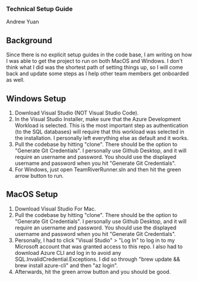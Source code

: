 ### Technical Setup Guide 
Andrew Yuan

## Background

Since there is no explicit setup guides in the code base, I am writing on how I was able to 
get the project to run on both MacOS and Windows. I don't think what I did was the shortest 
path of setting things up, so I will come back and update some steps as I help other team 
members get onboarded as well. 

## Windows Setup

1. Download Visual Studio (NOT Visual Studio Code). 
2. In the Visual Studio Installer, make sure that the Azure Development Workload is selected. 
This is the most important step as authentication (to the SQL databases) will require that this workload was selected in the installation. 
I personally left everything else as default and it works.
3. Pull the codebase by hitting "clone". There should be the option to "Generate Git Credentials". 
I personally use Github Desktop, and it will require an username and password. You should use the displayed
username and password when you hit "Generate Git Credentials". 
4. For Windows, just open TeamRiverRunner.sln and then hit the green arrow button to run.

## MacOS Setup
1. Download Visual Studio For Mac.
2. Pull the codebase by hitting "clone". There should be the option to "Generate Git Credentials". 
I personally use Github Desktop, and it will require an username and password. You should use the displayed
username and password when you hit "Generate Git Credentials". 
3. Personally, I had to click "Visual Studio" > "Log In" to log in to my Microsoft account 
that was granted access to this repo. I also had to download Azure CLI and log in to avoid any 
SQL.InvalidCredential.Exceptions. I did so through "brew update && brew install azure-cli" and then "az login".
4. Afterwards, hit the green arrow button and you should be good.
